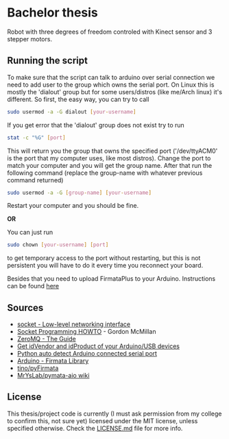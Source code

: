 # Bachelor thesis

Robot with three degrees of freedom controled with Kinect sensor and 3 stepper motors.

## Running the script
To make sure that the script can talk to arduino over serial connection we need to add user to the group which owns the serial port.
On Linux this is mostly the 'dialout' group but for some users/distros (like me/Arch linux) it's different.
So first, the easy way, you can try to call
```bash
sudo usermod -a -G dialout [your-username]
```
If you get error that the 'dialout' group does not exist try to run
```bash
stat -c "%G" [port]
```
This will return you the group that owns the specified port ('/dev/ttyACM0' is the port that my computer uses, like most distros). Change the port to match your computer and you will get the group name. After that run the following command (replace the group-name with whatever previous command returned)
```bash
sudo usermod -a -G [group-name] [your-username]
```
Restart your computer and you should be fine.

**OR**

You can just run
```bash
sudo chown [your-username] [port]
```
to get temporary access to the port without restarting, but this is not persistent you will have to do it every time you reconnect your board.


Besides that you need to upload FirmataPlus to your Arduino. Instructions can be found [here](https://github.com/MrYsLab/pymata-aio/wiki/Uploading-FirmataPlus-to-Arduino)


## Sources
* [socket - Low-level networking interface](https://docs.python.org/3/library/socket.html)
* [Socket Programming HOWTO](https://docs.python.org/3/howto/sockets.html) - Gordon McMillan
* [ZeroMQ - The Guide](http://zguide.zeromq.org/py:all)
* [Get idVendor and idProduct of your Arduino/USB devices](http://arduino-er.blogspot.ba/2015/04/get-idvendor-and-idproduct-of-you.html)
* [Python auto detect Arduino connected serial port](https://arduino-er.blogspot.ba/2015/04/python-auto-detect-arduino-connect.html)
* [Arduino - Firmata Library](https://arduino.cc/en/Reference/Firmata)
* [tino/pyFirmata](https://github.com/tino/pyFirmata)
* [MrYsLab/pymata-aio wiki](https://github.com/MrYsLab/pymata-aio/wiki)

## License
This thesis/project code is currently (I must ask permission from my college to confirm this, not sure yet) licensed under the MIT license, unless specified otherwise. Check the [LICENSE.md](./LICENSE.md) file for more info.
